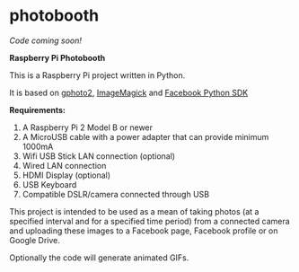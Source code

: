 # photobooth

<i>Code coming soon!</i>

<b>Raspberry Pi Photobooth</b>

This is a Raspberry Pi project written in Python.

It is based on [gphoto2](https://github.com/gphoto/gphoto2), [ImageMagick](https://github.com/ImageMagick/ImageMagick) and [Facebook Python SDK](https://github.com/mobolic/facebook-sdk)

<b>Requirements:</b>

1. A Raspberry Pi 2 Model B or newer
2. A MicroUSB cable with a power adapter that can provide minimum 1000mA
3. Wifi USB Stick LAN connection (optional)
4. Wired LAN connection
5. HDMI Display (optional)
6. USB Keyboard
7. Compatible DSLR/camera connected through USB

This project is intended to be used as a mean of taking photos (at a specified interval and for a specified time period) from a connected camera and uploading these images to a Facebook page, Facebook profile or on Google Drive.

Optionally the code will generate animated GIFs.
